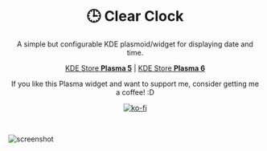 <div align="center"> 

# 🕒 Clear Clock
A simple but configurable KDE plasmoid/widget for displaying date and time.

[KDE Store **Plasma 5**](https://store.kde.org/p/1666554/) | [KDE Store **Plasma 6**](https://store.kde.org/p/2147871/)

If you like this Plasma widget and want to support me, consider getting me a coffee! :D

[![ko-fi](https://ko-fi.com/img/githubbutton_sm.svg)](https://ko-fi.com/B0B8FQ871)
    
</div>
<br>

![screenshot](https://github.com/qewer33/ClearClock/blob/main/assets/screenshot.png?raw=true)
